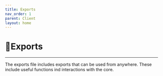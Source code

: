 ```yaml
---
title: Exports
nav_order: 1
parent: Client
layout: home
---
```


# 📃Exports
<hr>
The exports file includes exports that can be used from anywhere. These include useful functions ind interactions with the core.
